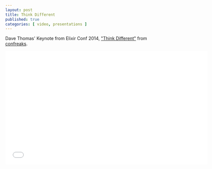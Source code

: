 ```yaml
---
layout: post
title: Think Different
published: true
categories: [ video, presentations ]
---
```


Dave Thomas' Keynote from Elixir Conf 2014, ["Think Different"](http://www.confreaks.com/videos/4119-elixirconf2014-opening-keynote-think-different) 
from [confreaks](http://www.confreaks.com/).

<iframe width="640" height="360" src="//www.youtube.com/embed/5hDVftaPQwY?feature=player_embedded" frameborder="0" allowfullscreen></iframe>

